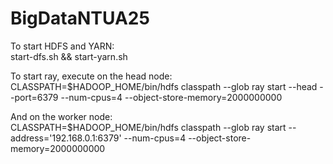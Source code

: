 # BigDataNTUA25
To start HDFS and YARN:\
start-dfs.sh && start-yarn.sh

To start ray, execute on the head node: \
CLASSPATH=$HADOOP_HOME/bin/hdfs classpath --glob ray start --head --port=6379 --num-cpus=4 --object-store-memory=2000000000

And on the worker node: \
CLASSPATH=$HADOOP_HOME/bin/hdfs classpath --glob ray start --address='192.168.0.1:6379' --num-cpus=4 --object-store-memory=2000000000
